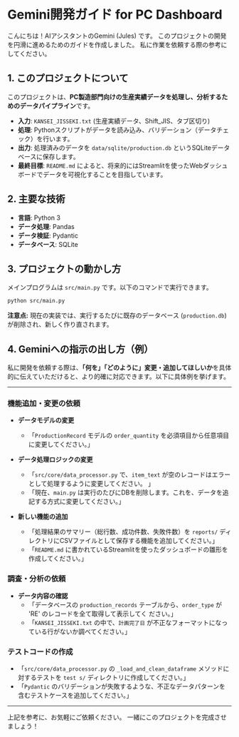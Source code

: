 # Gemini開発ガイド for PC Dashboard

こんにちは！AIアシスタントのGemini (Jules) です。
このプロジェクトの開発を円滑に進めるためのガイドを作成しました。
私に作業を依頼する際の参考にしてください。

## 1. このプロジェクトについて

このプロジェクトは、**PC製造部門向けの生産実績データを処理し、分析するためのデータパイプライン**です。

- **入力**: `KANSEI_JISSEKI.txt` (生産実績データ、Shift_JIS、タブ区切り)
- **処理**: Pythonスクリプトがデータを読み込み、バリデーション（データチェック）を行います。
- **出力**: 処理済みのデータを `data/sqlite/production.db` というSQLiteデータベースに保存します。
- **最終目標**: `README.md` によると、将来的にはStreamlitを使ったWebダッシュボードでデータを可視化することを目指しています。

## 2. 主要な技術

- **言語**: Python 3
- **データ処理**: Pandas
- **データ検証**: Pydantic
- **データベース**: SQLite

## 3. プロジェクトの動かし方

メインプログラムは `src/main.py` です。以下のコマンドで実行できます。

```bash
python src/main.py
```

**注意点:** 現在の実装では、実行するたびに既存のデータベース (`production.db`) が削除され、新しく作り直されます。

## 4. Geminiへの指示の出し方（例）

私に開発を依頼する際は、**「何を」「どのように」変更・追加してほしいか**を具体的に伝えていただけると、より的確に対応できます。以下に具体例を挙げます。

---

### 機能追加・変更の依頼

- **データモデルの変更**

  - 「`ProductionRecord` モデルの `order_quantity` を必須項目から任意項目に変更してください。」

- **データ処理ロジックの変更**
  - 「`src/core/data_processor.py` で、`item_text` が空のレコードはエラーとして処理するように変更してください。
」
  - 「現在、`main.py` は実行のたびにDBを削除します。これを、データを追記する方式に変更してください。」

- **新しい機能の追加**
  - 「処理結果のサマリー（総行数、成功件数、失敗件数）を `reports/` ディレクトリにCSVファイルとして保存する機能を追加してください。」
  - 「`README.md` に書かれているStreamlitを使ったダッシュボードの雛形を作成してください。」

### 調査・分析の依頼

- **データ内容の確認**
  - 「データベースの `production_records` テーブルから、`order_type` が 'RE' のレコードを全て取得して表示してく
ださい。」
  - 「`KANSEI_JISSEKI.txt` の中で、`計画完了日` が不正なフォーマットになっている行がないか調べてください。」

### テストコードの作成

- 「`src/core/data_processor.py` の `_load_and_clean_dataframe` メソッドに対するテストを `test
s/` ディレクトリに作成してください。」
- 「`Pydantic` のバリデーションが失敗するような、不正なデータパターンを含むテストケースを追加してください。」

---

上記を参考に、お気軽にご依頼ください。
一緒にこのプロジェクトを完成させましょう！
